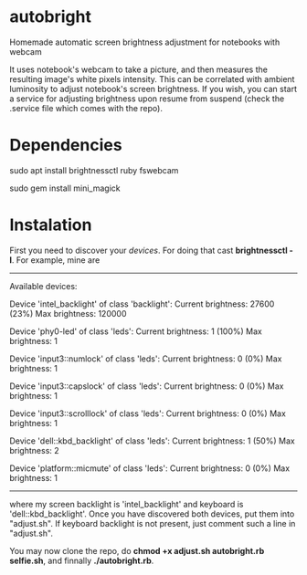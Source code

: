 # autobright
Homemade automatic screen brightness adjustment for notebooks with webcam

It uses notebook's webcam to take a picture, and then measures the resulting image's white pixels intensity. This can be correlated with ambient luminosity to adjust notebook's screen brightness. If you wish, you can start a service for adjusting brightness upon resume from suspend (check the .service file which comes with the repo).

# Dependencies

sudo apt install brightnessctl ruby fswebcam

sudo gem install mini_magick

# Instalation

First you need to discover your *devices*. For doing that cast **brightnessctl -l**. For example, mine are

-----

Available devices:

Device 'intel_backlight' of class 'backlight':
	Current brightness: 27600 (23%)
	Max brightness: 120000

Device 'phy0-led' of class 'leds':
	Current brightness: 1 (100%)
	Max brightness: 1

Device 'input3::numlock' of class 'leds':
	Current brightness: 0 (0%)
	Max brightness: 1

Device 'input3::capslock' of class 'leds':
	Current brightness: 0 (0%)
	Max brightness: 1

Device 'input3::scrolllock' of class 'leds':
	Current brightness: 0 (0%)
	Max brightness: 1

Device 'dell::kbd_backlight' of class 'leds':
	Current brightness: 1 (50%)
	Max brightness: 2

Device 'platform::micmute' of class 'leds':
	Current brightness: 0 (0%)
	Max brightness: 1
  
  -----

where my screen backlight is 'intel_backlight' and keyboard is 'dell::kbd_backlight'. Once you have discovered both devices, put them into "adjust.sh". If keyboard backlight is not present, just comment such a line in "adjust.sh".

You may now clone the repo, do **chmod +x adjust.sh autobright.rb selfie.sh**, and finnally **./autobright.rb**.
